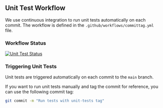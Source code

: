## Unit Test Workflow

We use continuous integration to run unit tests automatically on each commit. The workflow is defined in the `.github/workflows/committag.yml` file.

### Workflow Status

[![Unit Test Status](https://github.com/your-username/your-repository/workflows/Unit%20Tests/badge.svg)](https://github.com/DavidHiuhu/BCDV-4033-Lab1-Task7.git)

### Triggering Unit Tests

Unit tests are triggered automatically on each commit to the `main` branch.

If you want to run unit tests manually and tag the commit for reference, you can use the following commit tag:

```bash
git commit -m "Run tests with unit-tests tag"
